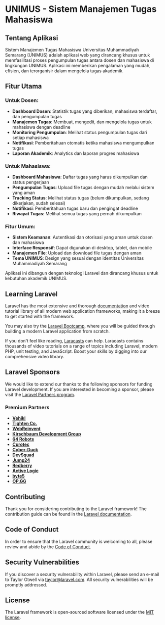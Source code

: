 # UNIMUS - Sistem Manajemen Tugas Mahasiswa

## Tentang Aplikasi

Sistem Manajemen Tugas Mahasiswa Universitas Muhammadiyah Semarang (UNIMUS) adalah aplikasi web yang dirancang khusus untuk memfasilitasi proses pengumpulan tugas antara dosen dan mahasiswa di lingkungan UNIMUS. Aplikasi ini memberikan pengalaman yang mudah, efisien, dan terorganisir dalam mengelola tugas akademik.

## Fitur Utama

### Untuk Dosen:
- **Dashboard Dosen**: Statistik tugas yang diberikan, mahasiswa terdaftar, dan pengumpulan tugas
- **Manajemen Tugas**: Membuat, mengedit, dan mengelola tugas untuk mahasiswa dengan deadline
- **Monitoring Pengumpulan**: Melihat status pengumpulan tugas dari setiap mahasiswa
- **Notifikasi**: Pemberitahuan otomatis ketika mahasiswa mengumpulkan tugas
- **Laporan Akademik**: Analytics dan laporan progres mahasiswa

### Untuk Mahasiswa:
- **Dashboard Mahasiswa**: Daftar tugas yang harus dikumpulkan dan status pengerjaan
- **Pengumpulan Tugas**: Upload file tugas dengan mudah melalui sistem yang aman
- **Tracking Status**: Melihat status tugas (belum dikumpulkan, sedang dikerjakan, sudah selesai)
- **Notifikasi**: Pemberitahuan tugas baru dan pengingat deadline
- **Riwayat Tugas**: Melihat semua tugas yang pernah dikumpulkan

### Fitur Umum:
- **Sistem Keamanan**: Autentikasi dan otorisasi yang aman untuk dosen dan mahasiswa
- **Interface Responsif**: Dapat digunakan di desktop, tablet, dan mobile
- **Manajemen File**: Upload dan download file tugas dengan aman
- **Tema UNIMUS**: Design yang sesuai dengan identitas Universitas Muhammadiyah Semarang

Aplikasi ini dibangun dengan teknologi Laravel dan dirancang khusus untuk kebutuhan akademik UNIMUS.

## Learning Laravel

Laravel has the most extensive and thorough [documentation](https://laravel.com/docs) and video tutorial library of all modern web application frameworks, making it a breeze to get started with the framework.

You may also try the [Laravel Bootcamp](https://bootcamp.laravel.com), where you will be guided through building a modern Laravel application from scratch.

If you don't feel like reading, [Laracasts](https://laracasts.com) can help. Laracasts contains thousands of video tutorials on a range of topics including Laravel, modern PHP, unit testing, and JavaScript. Boost your skills by digging into our comprehensive video library.

## Laravel Sponsors

We would like to extend our thanks to the following sponsors for funding Laravel development. If you are interested in becoming a sponsor, please visit the [Laravel Partners program](https://partners.laravel.com).

### Premium Partners

- **[Vehikl](https://vehikl.com/)**
- **[Tighten Co.](https://tighten.co)**
- **[WebReinvent](https://webreinvent.com/)**
- **[Kirschbaum Development Group](https://kirschbaumdevelopment.com)**
- **[64 Robots](https://64robots.com)**
- **[Curotec](https://www.curotec.com/services/technologies/laravel/)**
- **[Cyber-Duck](https://cyber-duck.co.uk)**
- **[DevSquad](https://devsquad.com/hire-laravel-developers)**
- **[Jump24](https://jump24.co.uk)**
- **[Redberry](https://redberry.international/laravel/)**
- **[Active Logic](https://activelogic.com)**
- **[byte5](https://byte5.de)**
- **[OP.GG](https://op.gg)**

## Contributing

Thank you for considering contributing to the Laravel framework! The contribution guide can be found in the [Laravel documentation](https://laravel.com/docs/contributions).

## Code of Conduct

In order to ensure that the Laravel community is welcoming to all, please review and abide by the [Code of Conduct](https://laravel.com/docs/contributions#code-of-conduct).

## Security Vulnerabilities

If you discover a security vulnerability within Laravel, please send an e-mail to Taylor Otwell via [taylor@laravel.com](mailto:taylor@laravel.com). All security vulnerabilities will be promptly addressed.

## License

The Laravel framework is open-sourced software licensed under the [MIT license](https://opensource.org/licenses/MIT).
